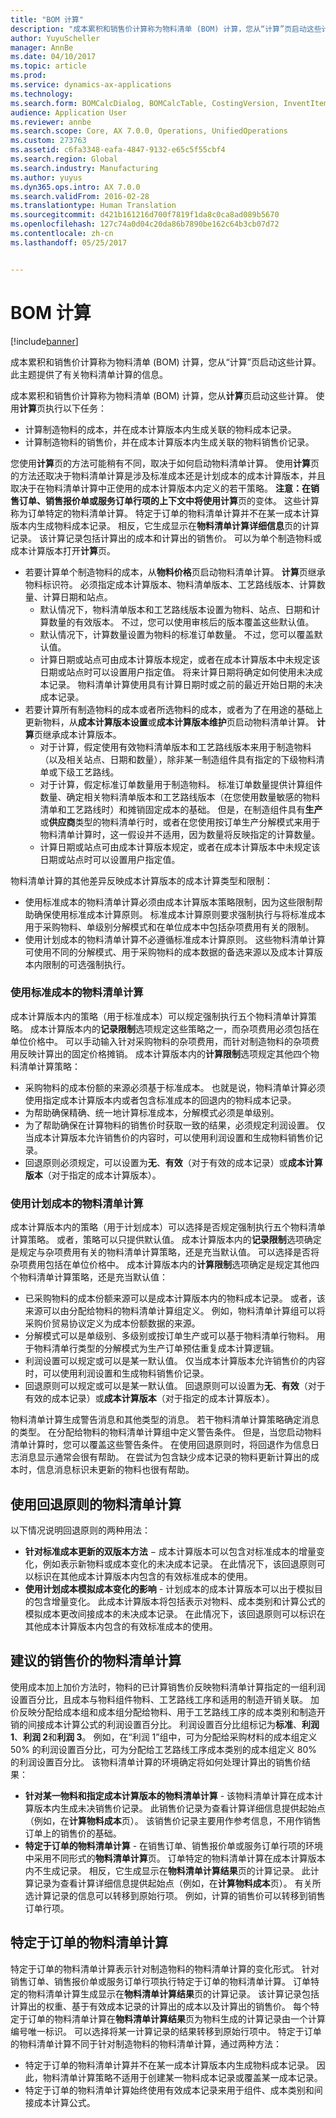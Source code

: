 ```yaml
---
title: "BOM 计算"
description: "成本累积和销售价计算称为物料清单 (BOM) 计算，您从“计算”页启动这些计算。 此主题提供了有关物料清单计算的信息。"
author: YuyuScheller
manager: AnnBe
ms.date: 04/10/2017
ms.topic: article
ms.prod: 
ms.service: dynamics-ax-applications
ms.technology: 
ms.search.form: BOMCalcDialog, BOMCalcTable, CostingVersion, InventItemPrice, SalesQuotationTable, SalesTable, SMAServiceOrderTable
audience: Application User
ms.reviewer: annbe
ms.search.scope: Core, AX 7.0.0, Operations, UnifiedOperations
ms.custom: 273763
ms.assetid: c6fa3348-eafa-4847-9132-e65c5f55cbf4
ms.search.region: Global
ms.search.industry: Manufacturing
ms.author: yuyus
ms.dyn365.ops.intro: AX 7.0.0
ms.search.validFrom: 2016-02-28
ms.translationtype: Human Translation
ms.sourcegitcommit: d421b161216d700f7819f1da8c0ca8ad089b5670
ms.openlocfilehash: 127c74a0d04c20da86b7890be162c64b3cb07d72
ms.contentlocale: zh-cn
ms.lasthandoff: 05/25/2017


---
```


# <a name="bom-calculations"></a>BOM 计算

[!include[banner](../includes/banner.md)]


成本累积和销售价计算称为物料清单 (BOM) 计算，您从“计算”页启动这些计算。 此主题提供了有关物料清单计算的信息。

成本累积和销售价计算称为物料清单 (BOM) 计算，您从**计算**页启动这些计算。 使用**计算**页执行以下任务：

-   计算制造物料的成本，并在成本计算版本内生成关联的物料成本记录。
-   计算制造物料的销售价，并在成本计算版本内生成关联的物料销售价记录。

您使用**计算**页的方法可能稍有不同，取决于如何启动物料清单计算。 使用**计算**页的方法还取决于物料清单计算是涉及标准成本还是计划成本的成本计算版本，并且取决于在物料清单计算中正使用的成本计算版本内定义的若干策略。 **注意：**在销售订单、销售报价单或服务订单行项的上下文中将使用**计算**页的变体。 这些计算称为订单特定的物料清单计算。 特定于订单的物料清单计算并不在某一成本计算版本内生成物料成本记录。 相反，它生成显示在**物料清单计算详细信息**页的计算记录。 该计算记录包括计算出的成本和计算出的销售价。 可以为单个制造物料或成本计算版本打开**计算**页。

-   若要计算单个制造物料的成本，从**物料价格**页启动物料清单计算。 **计算**页继承物料标识符。 必须指定成本计算版本、物料清单版本、工艺路线版本、计算数量、计算日期和站点。
    -   默认情况下，物料清单版本和工艺路线版本设置为物料、站点、日期和计算数量的有效版本。 不过，您可以使用审核后的版本覆盖这些默认值。
    -   默认情况下，计算数量设置为物料的标准订单数量。 不过，您可以覆盖默认值。
    -   计算日期或站点可由成本计算版本规定，或者在成本计算版本中未规定该日期或站点时可以设置用户指定值。 将来计算日期将确定如何使用未决成本记录。 物料清单计算使用具有计算日期时或之前的最近开始日期的未决成本记录。
-   若要计算所有制造物料的成本或者所选物料的成本，或者为了在用途的基础上更新物料，从**成本计算版本设置**或**成本计算版本维护**页启动物料清单计算。 **计算**页继承成本计算版本。
    -   对于计算，假定使用有效物料清单版本和工艺路线版本来用于制造物料（以及相关站点、日期和数量），除非某一制造组件具有指定的下级物料清单或下级工艺路线。
    -   对于计算，假定标准订单数量用于制造物料。 标准订单数量提供计算组件数量、确定相关物料清单版本和工艺路线版本（在您使用数量敏感的物料清单和工艺路线时）和摊销固定成本的基础。 但是，在制造组件具有**生产**或**供应商**类型的物料清单行时，或者在您使用按订单生产分解模式来用于物料清单计算时，这一假设并不适用，因为数量将反映指定的计算数量。
    -   计算日期或站点可由成本计算版本规定，或者在成本计算版本中未规定该日期或站点时可以设置用户指定值。

物料清单计算的其他差异反映成本计算版本的成本计算类型和限制：

-   使用标准成本的物料清单计算必须由成本计算版本策略限制，因为这些限制帮助确保使用标准成本计算原则。 标准成本计算原则要求强制执行与将标准成本用于采购物料、单级别分解模式和在单位成本中包括杂项费用有关的限制。
-   使用计划成本的物料清单计算不必遵循标准成本计算原则。 这些物料清单计算可使用不同的分解模式、用于采购物料的成本数据的备选来源以及成本计算版本内限制的可选强制执行。

### <a name="bom-calculations-that-use-standard-costs"></a>使用标准成本的物料清单计算

成本计算版本内的策略（用于标准成本）可以规定强制执行五个物料清单计算策略。 成本计算版本内的**记录限制**选项规定这些策略之一，而杂项费用必须包括在单位价格中。 可以手动输入针对采购物料的杂项费用，而针对制造物料的杂项费用反映计算出的固定价格摊销。 成本计算版本内的**计算限制**选项规定其他四个物料清单计算策略：

-   采购物料的成本份额的来源必须基于标准成本。 也就是说，物料清单计算必须使用指定成本计算版本内或者包含标准成本的回退内的物料成本记录。
-   为帮助确保精确、统一地计算标准成本，分解模式必须是单级别。
-   为了帮助确保在计算物料的销售价时获取一致的结果，必须规定利润设置。 仅当成本计算版本允许销售价的内容时，可以使用利润设置和生成物料销售价记录。
-   回退原则必须规定，可以设置为**无**、**有效**（对于有效的成本记录）或**成本计算版本**（对于指定的成本计算版本）。

### <a name="bom-calculations-that-use-planned-costs"></a>使用计划成本的物料清单计算

成本计算版本内的策略（用于计划成本）可以选择是否规定强制执行五个物料清单计算策略。 或者，策略可以只提供默认值。 成本计算版本内的**记录限制**选项确定是规定与杂项费用有关的物料清单计算策略，还是充当默认值。 可以选择是否将杂项费用包括在单位价格中。 成本计算版本内的**计算限制**选项确定是规定其他四个物料清单计算策略，还是充当默认值：

-   已采购物料的成本份额来源可以是成本计算版本内的物料成本记录。 或者，该来源可以由分配给物料的物料清单计算组定义。 例如，物料清单计算组可以将采购价贸易协议定义为成本份额数据的来源。
-   分解模式可以是单级别、多级别或按订单生产或可以基于物料清单行物料。 用于物料清单行类型的分解模式为生产订单预估重复成本计算逻辑。
-   利润设置可以规定或可以是某一默认值。 仅当成本计算版本允许销售价的内容时，可以使用利润设置和生成物料销售价记录。
-   回退原则可以规定或可以是某一默认值。 回退原则可以设置为**无**、**有效**（对于有效的成本记录）或**成本计算版本**（对于指定的成本计算版本）。

物料清单计算生成警告消息和其他类型的消息。 若干物料清单计算策略确定消息的类型。 在分配给物料的物料清单计算组中定义警告条件。 但是，当您启动物料清单计算时，您可以覆盖这些警告条件。 在使用回退原则时，将回退作为信息日志消息显示通常会很有帮助。 在尝试为包含缺少成本记录的物料更新计算出的成本时，信息消息标识未更新的物料也很有帮助。

## <a name="bom-calculations-that-use-the-fallback-principle"></a>使用回退原则的物料清单计算
以下情况说明回退原则的两种用法：

-   **针对标准成本更新的双版本方法** − 成本计算版本可以包含对标准成本的增量变化，例如表示新物料或成本变化的未决成本记录。 在此情况下，该回退原则可以标识在其他成本计算版本内包含的有效标准成本的使用。
-   **使用计划成本模拟成本变化的影响** - 计划成本的成本计算版本可以出于模拟目的包含增量变化。 此成本计算版本将包括表示对物料、成本类别和计算公式的模拟成本更改间接成本的未决成本记录。 在此情况下，该回退原则可以标识在其他成本计算版本内包含的有效标准成本的使用。

## <a name="bom-calculation-of-a-suggested-sales-price"></a>建议的销售价的物料清单计算
使用成本加上加价方法时，物料的已计算销售价反映物料清单计算指定的一组利润设置百分比，且成本与物料组件物料、工艺路线工序和适用的制造开销关联。 加价反映分配给成本组和成本组分配给物料、用于工艺路线工序的成本类别和制造开销的间接成本计算公式的利润设置百分比。 利润设置百分比组标记为**标准**、**利润 1**、**利润 2**和**利润 3**。 例如，在“利润 1”组中，可为分配给采购材料的成本组定义 50% 的利润设置百分比，可为分配给工艺路线工序成本类别的成本组定义 80% 的利润设置百分比。 该物料清单计算的环境确定将如何处理计算出的销售价结果：

-   **针对某一物料和指定成本计算版本的物料清单计算** - 该物料清单计算在成本计算版本内生成未决销售价记录。 此销售价记录为查看计算详细信息提供起始点（例如，在**计算物料成本**页）。 该销售价记录主要用作参考信息，不用作销售订单上的销售价的基础。
-   **特定于订单的物料清单计算** - 在销售订单、销售报价单或服务订单行项的环境中采用不同形式的**物料清单计算**页。 订单特定的物料清单计算在成本计算版本内不生成记录。 相反，它生成显示在**物料清单计算结果**页的计算记录。 此计算记录为查看计算详细信息提供起始点（例如，在**计算物料成本**页）。 有关所选计算记录的信息可以转移到原始行项。 例如，计算的销售价可以转移到销售订单行项。

## <a name="orderspecific-bom-calculations"></a>特定于订单的物料清单计算
特定于订单的物料清单计算表示针对制造物料的物料清单计算的变化形式。 针对销售订单、销售报价单或服务订单行项执行特定于订单的物料清单计算。 订单特定的物料清单计算生成显示在**物料清单计算结果**页的计算记录。 该计算记录包括计算出的权重、基于有效成本记录的计算出的成本以及计算出的销售价。 每个特定于订单的物料清单计算在**物料清单计算结果**页为物料生成的计算记录由一个计算编号唯一标识。 可以选择将某一计算记录的结果转移到原始行项中。 特定于订单的物料清单计算不同于针对制造物料的物料清单计算，通过两种方法：

-   特定于订单的物料清单计算并不在某一成本计算版本内生成物料成本记录。 因此，物料清单计算策略不适用于创建某一物料成本记录或覆盖某一成本记录。
-   特定于订单的物料清单计算始终使用有效成本记录来用于组件、成本类别和间接成本计算公式。






